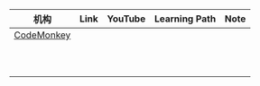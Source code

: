 
| 机构                               | Link | YouTube | Learning Path | Note |
| -------------------------------- | ---- | ------- | ------------- | ---- |
| [CodeMonkey](www.codemonkey.com) |      |         |               |      |
|                                  |      |         |               |      |
|                                  |      |         |               |      |
|                                  |      |         |               |      |
|                                  |      |         |               |      |
|                                  |      |         |               |      |
|                                  |      |         |               |      |
|                                  |      |         |               |      |
|                                  |      |         |               |      |
|                                  |      |         |               |      |
|                                  |      |         |               |      |
